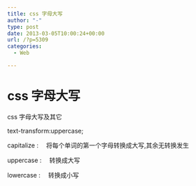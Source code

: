 ```yaml
---
title: css 字母大写
author: "-"
type: post
date: 2013-03-05T10:00:24+00:00
url: /?p=5309
categories:
  - Web

---
```

# css 字母大写
css 字母大写及其它

text-transform:uppercase;

capitalize : 　将每个单词的第一个字母转换成大写,其余无转换发生
  
uppercase : 　转换成大写
  
lowercase : 　转换成小写